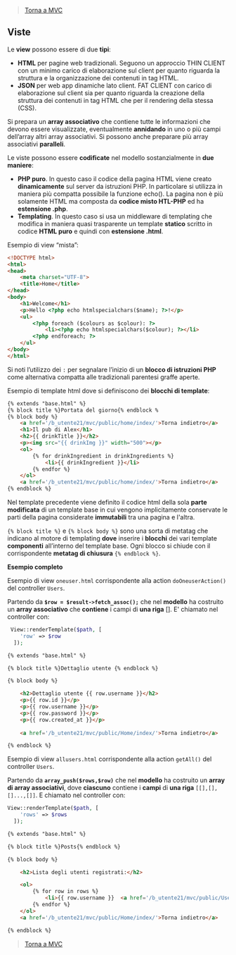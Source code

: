 >[Torna a MVC](mvcindex.md) 
## **Viste**
Le **view** possono essere di due **tipi**: 
-	**HTML** per pagine web tradizionali. Seguono un approccio THIN CLIENT con un minimo carico di elaborazione sul client per quanto riguarda la struttura e la organizzazione dei contenuti in tag HTML.
-	**JSON** per web app dinamiche lato client. FAT CLIENT con carico di elaborazione sul client sia per quanto riguarda la creazione della struttura dei contenuti in tag HTML che per il rendering della stessa (CSS).

Si prepara un **array associativo** che contiene tutte le informazioni che devono essere visualizzate, eventualmente **annidando** in uno o più campi dell’array altri array associativi. Si possono anche preparare più array associativi **paralleli**.

Le viste possono essere **codificate** nel modello sostanzialmente in **due maniere**:
-	**PHP puro**. In questo caso il codice della pagina HTML viene creato **dinamicamente** sul server da istruzioni PHP. In particolare si utilizza in maniera più compatta possibile la funzione echo(). La pagina non è più solamente HTML ma composta da **codice misto HTL-PHP** ed ha **estensione .php**.
-	**Templating**. In questo caso si usa un middleware di templating che modifica in maniera quasi trasparente un template **statico** scritto in codice **HTML puro** e quindi con **estensione .html**.

Esempio di view “mista”:
```html
<!DOCTYPE html>
<html>
<head>
    <meta charset="UTF-8">
    <title>Home</title>
</head>
<body>
    <h1>Welcome</h1>
    <p>Hello <?php echo htmlspecialchars($name); ?>!</p>
    <ul>
        <?php foreach ($colours as $colour): ?>
            <li><?php echo htmlspecialchars($colour); ?></li>
        <?php endforeach; ?>
    </ul>
</body>
</html>
```
Si noti l’utilizzo dei ```:``` per segnalare l’inizio di un **blocco di istruzioni PHP** come alternativa compatta alle tradizionali parentesi graffe aperte.

Esempio di template html dove si definiscono dei **blocchi di template**:
```html
{% extends "base.html" %}
{% block title %}Portata del giorno{% endblock %
{% block body %}
    <a href='/b_utente21/mvc/public/home/index/'>Torna indietro</a>
    <h1>Il pub di Alex</h1>
    <h2>{{ drinkTitle }}</h2>
    <p><img src="{{ drinkImg }}" width="500"></p>
    <ol>
        {% for drinkIngredient in drinkIngredients %}
            <li>{{ drinkIngredient }}</li>
        {% endfor %}
    </ol>  
    <a href='/b_utente21/mvc/public/home/index/'>Torna indietro</a>
{% endblock %}
```
Nel template precedente viene definito il codice html della sola **parte modificata** di un template base in cui vengono implicitamente conservate le parti della pagina considerate **immutabili** tra una pagina e l'altra.

```{% block title %}``` e ```{% block body %}``` sono una sorta di metatag che indicano al motore di templating **dove** inserire i **blocchi** dei vari template **componenti** all’interno del template base. Ogni blocco si chiude con il corrispondente **metatag di chiusura** ```{% endblock %}```.

**Esempio completo**

Esempio di view ```oneuser.html``` corrispondente alla action ```doOneuserAction()``` del controller ```Users```.

Partendo da **```$row = $result->fetch_assoc();```** che nel **modello** ha costruito un **array associativo** che **contiene** i campi di **una riga** []. E' chiamato nel controller con:
```PHP
 View::renderTemplate($path, [
	'row' => $row
  ]);  
```
```html
{% extends "base.html" %}

{% block title %}Dettaglio utente {% endblock %}

{% block body %}

    <h2>Dettaglio utente {{ row.username }}</h2> 
    <p>{{ row.id }}</p>
    <p>{{ row.username }}</p>
    <p>{{ row.password }}</p>
    <p>{{ row.created_at }}</p>
    
    <a href='/b_utente21/mvc/public/Home/index/'>Torna indietro</a>

{% endblock %}
```
Esempio di view ```allusers.html``` corrispondente alla action ```getAll()``` del controller ```Users```.

Partendo da **```array_push($rows,$row)```** che nel **modello** ha costruito un **array di array associativi**, dove **ciascuno** contiene i **campi** di **una riga** ```[[],[],[]...,[]]```. E chiamato nel controller con:
```PHP
View::renderTemplate($path, [
	'rows' => $rows
  ]);  
```
```html
{% extends "base.html" %}

{% block title %}Posts{% endblock %}

{% block body %}

    <h2>Lista degli utenti registrati:</h2> 

    <ol>
        {% for row in rows %}
            <li>{{ row.username }}  <a href='/b_utente21/mvc/public/Users/doOneuser/?username={{ row.username }}'>Dettaglio</a></li>
        {% endfor %}
    </ol>
    <a href='/b_utente21/mvc/public/Home/index/'>Torna indietro</a>

{% endblock %}
```

>[Torna a MVC](mvcindex.md) 
